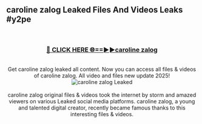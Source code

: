 ## caroline zalog Leaked Files And Videos Leaks #y2pe
<br>
<div align="center">
<h3><a href="https://watchclip.my.id/caroline zalog" rel="nofollow">🔴 CLICK HERE 🌐==►►caroline zalog</a></h3>
<br>
Get caroline zalog leaked all content. Now you can access all files & videos of caroline zalog. All video and files new update 2025!
<br>
<a href="https://watchclip.my.id/caroline zalog" rel="nofollow" data-target="animated-image.originalLink"><img src="https://i.ibb.co.com/WyWwxjT/player-gif2.gif" alt="caroline zalog Leaked" style="max-width: 100%; display: inline-block;" data-target="animated-image.originalImage"></a>
<br><br>
caroline zalog original files & videos took the internet by storm and amazed viewers on various Leaked social media platforms. caroline zalog, a young and talented digital creator, recently became famous thanks to this interesting files & videos.
</div>
<br>